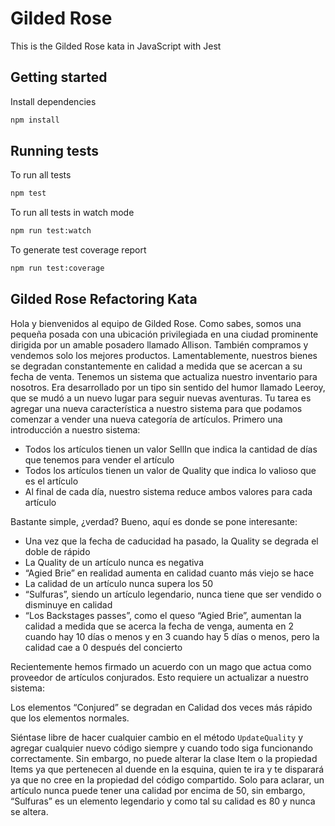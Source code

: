 # Gilded Rose

This is the Gilded Rose kata in JavaScript with Jest

## Getting started

Install dependencies

```sh
npm install
```

## Running tests

To run all tests

```sh
npm test
```

To run all tests in watch mode

```sh
npm run test:watch
```

To generate test coverage report

```sh
npm run test:coverage
```

## Gilded Rose Refactoring Kata
Hola y bienvenidos al equipo de Gilded Rose. Como sabes, somos una pequeña posada con una ubicación privilegiada en una ciudad prominente dirigida por un amable posadero llamado Allison. También compramos y vendemos solo los mejores productos. Lamentablemente, nuestros bienes se degradan constantemente en calidad a medida que se acercan a su fecha de venta. Tenemos un sistema que actualiza nuestro inventario para nosotros. Era desarrollado por un tipo sin sentido del humor llamado Leeroy, que se mudó a un nuevo lugar para seguir nuevas aventuras. Tu tarea es agregar una nueva característica a nuestro sistema para que podamos comenzar a vender una nueva categoría de artículos. Primero una introducción a nuestro sistema:

- Todos los artículos tienen un valor SellIn que indica la cantidad de días que tenemos para vender el artículo
- Todos los artículos tienen un valor de Quality que indica lo valioso que es el artículo
- Al final de cada día, nuestro sistema reduce ambos valores para cada artículo

Bastante simple, ¿verdad? Bueno, aquí es donde se pone interesante:

- Una vez que la fecha de caducidad ha pasado, la Quality se degrada el doble de rápido
- La Quality de un artículo nunca es negativa
- “Agied Brie” en realidad aumenta en calidad cuanto más viejo se hace
- La calidad de un artículo nunca supera los 50
- “Sulfuras”, siendo un artículo legendario, nunca tiene que ser vendido o disminuye en calidad
- “Los Backstages passes”, como el queso “Agied Brie”, aumentan la calidad a medida que se acerca la fecha de venga, aumenta en 2 cuando hay 10 días o menos y en 3 cuando hay 5 días o menos, pero la calidad cae a 0 después del concierto

Recientemente hemos firmado un acuerdo con un mago que actua como proveedor de artículos conjurados. Esto requiere un actualizar a nuestro sistema:

Los elementos “Conjured” se degradan en Calidad dos veces más rápido que los elementos normales.


Siéntase libre de hacer cualquier cambio en el método `UpdateQuality` y agregar cualquier nuevo código siempre y cuando todo siga funcionando correctamente. Sin embargo, no puede alterar la clase Item o la propiedad Items ya que pertenecen al duende en la esquina, quien te ira y te disparará ya que no cree en la propiedad del código compartido.
Solo para aclarar, un artículo nunca puede tener una calidad por encima de 50, sin embargo, “Sulfuras” es un elemento legendario y como tal su calidad es 80 y nunca se altera.

